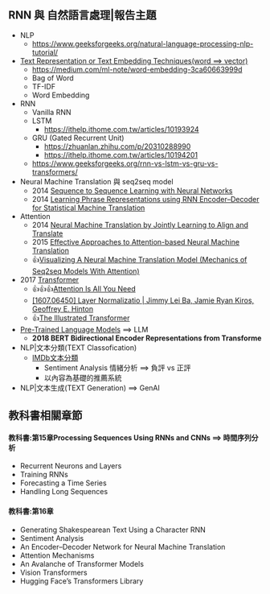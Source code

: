 ## RNN 與 自然語言處理|報告主題
- NLP
  - https://www.geeksforgeeks.org/natural-language-processing-nlp-tutorial/ 
- [Text Representation or Text Embedding Techniques(word ==> vector) ](NLP_WordVector.md)
  - https://medium.com/ml-note/word-embedding-3ca60663999d
  - Bag of Word
  - TF-IDF
  - Word Embedding 
- RNN
  - Vanilla RNN
  - LSTM
    - https://ithelp.ithome.com.tw/articles/10193924 
  - GRU (Gated Recurrent Unit)
    - https://zhuanlan.zhihu.com/p/20310288990
    - https://ithelp.ithome.com.tw/articles/10194201 
  - https://www.geeksforgeeks.org/rnn-vs-lstm-vs-gru-vs-transformers/
- Neural Machine Translation 與 seq2seq model
  - 2014 [Sequence to Sequence Learning with Neural Networks](https://arxiv.org/abs/1409.3215)
  - 2014 [Learning Phrase Representations using RNN Encoder–Decoder
for Statistical Machine Translation](https://emnlp2014.org/papers/pdf/EMNLP2014179.pdf)
- Attention
  - 2014 [Neural Machine Translation by Jointly Learning to Align and Translate](https://arxiv.org/abs/1409.0473)
  - 2015 [Effective Approaches to Attention-based Neural Machine Translation](https://arxiv.org/abs/1508.04025)
  - 👍[Visualizing A Neural Machine Translation Model (Mechanics of Seq2seq Models With Attention)](https://jalammar.github.io/visualizing-neural-machine-translation-mechanics-of-seq2seq-models-with-attention/)
- 2017 [Transformer](Transformer.md)
  - 👍👍👍[Attention Is All You Need](https://arxiv.org/abs/1706.03762)
  - [[1607.06450] Layer Normalizatio | Jimmy Lei Ba, Jamie Ryan Kiros, Geoffrey E. Hinton](https://arxiv.org/abs/1607.06450)
  - 👍[The Illustrated Transformer](https://jalammar.github.io/illustrated-transformer/)
- [Pre-Trained Language Models](Pre-Trained_Language_Models.md) ==> LLM
  - **2018 BERT Bidirectional Encoder Representations from Transforme**
- NLP|文本分類(TEXT Classofication)
  - [IMDb文本分類](IMDb文本分類.md)
    - Sentiment Analysis 情緒分析 ==> 負評 vs 正評
    - 以內容為基礎的推薦系統
- NLP|文本生成(TEXT Generation) ==> GenAI


## 教科書相關章節
#### 教科書:第15章Processing Sequences Using RNNs and CNNs ==> 時間序列分析
- Recurrent Neurons and Layers
- Training RNNs
- Forecasting a Time Series
- Handling Long Sequences

#### 教科書:第16章
- Generating Shakespearean Text Using a Character RNN
- Sentiment Analysis
- An Encoder–Decoder Network for Neural Machine Translation
- Attention Mechanisms
- An Avalanche of Transformer Models
- Vision Transformers
- Hugging Face’s Transformers Library


